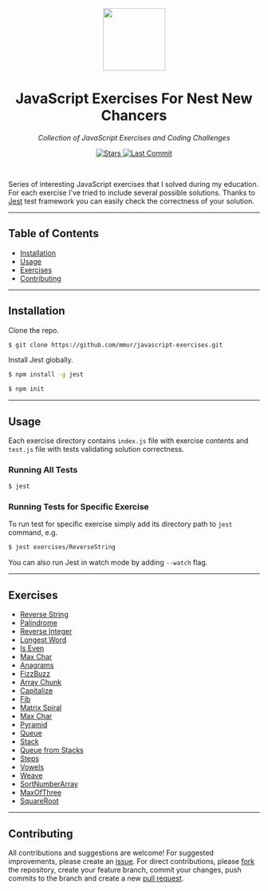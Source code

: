 <div align="center">
  <a href="https://github.com/mmur/javascript-exercises">
    <img src="https://user-images.githubusercontent.com/35331661/42527869-27757618-847a-11e8-92f0-ab671ea0d200.png" height="125px">
  </a>
  <h1>JavaScript Exercises For Nest New Chancers</h1>
  <p>
    <em>Collection of JavaScript Exercises and Coding Challenges</em>
  </p>
  <p>
    <a href="https://github.com/mmur/javascript-exercises/stargazers">
      <img src="https://img.shields.io/github/stars/mmur/javascript-exercises.svg" alt="Stars" /> 
    </a>
    <a href="https://github.com/mmur/javascript-exercises/commits/master">
      <img src="https://img.shields.io/github/last-commit/mmur/javascript-exercises.svg" alt="Last Commit" />
    </a>
  </p>
  <br>
</div>

Series of interesting JavaScript exercises that I solved during my education. For each exercise I've tried to include several possible solutions. Thanks to [Jest](https://jestjs.io/) test framework you can easily check the correctness of your solution.

---

## Table of Contents

- [Installation](#installation)
- [Usage](#usage)
- [Exercises](#exercises)
- [Contributing](#contributing)

---

## Installation

Clone the repo.

```bash
$ git clone https://github.com/mmur/javascript-exercises.git
```

Install Jest globally.

```bash
$ npm install -g jest
```

```bash
$ npm init
```

---

## Usage

Each exercise directory contains `index.js` file with exercise contents and `test.js` file with tests validating solution correctness.

### Running All Tests

```bash
$ jest
```

### Running Tests for Specific Exercise

To run test for specific exercise simply add its directory path to `jest` command, e.g.

```bash
$ jest exercises/ReverseString
```

You can also run Jest in watch mode by adding `--watch` flag.

---

## Exercises

- [Reverse String](https://github.com/mmur/javascript-exercises/blob/master/exercises/ReverseString/index.js)
- [Palindrome](https://github.com/mmur/javascript-exercises/blob/master/exercises/Palindrome/index.js)
- [Reverse Integer](https://github.com/mmur/javascript-exercises/blob/master/exercises/ReverseInteger/index.js)
- [Longest Word](https://github.com/mmur/javascript-exercises/blob/master/exercises/LongestWord/index.js)
- [Is Even](https://github.com/mmur/javascript-exercises/blob/master/exercises/IsEven/index.js)
- [Max Char](https://github.com/mmur/javascript-exercises/blob/master/exercises/MaxChar/index.js)
- [Anagrams](https://github.com/mmur/javascript-exercises/blob/master/exercises/Anagrams/index.js)
- [FizzBuzz](https://github.com/mmur/javascript-exercises/blob/master/exercises/FizzBuzz/index.js)
- [Array Chunk](https://github.com/mmur/javascript-exercises/blob/master/exercises/ArrayChunk/index.js)
- [Capitalize](https://github.com/mmur/javascript-exercises/blob/master/exercises/Capitalize/index.js)
- [Fib](https://github.com/mmur/javascript-exercises/blob/master/exercises/Fib/index.js)
- [Matrix Spiral](https://github.com/mmur/javascript-exercises/blob/master/exercises/MatrixSpiral/index.js)
- [Max Char](https://github.com/mmur/javascript-exercises/blob/master/exercises/MaxChar/index.js)
- [Pyramid](https://github.com/mmur/javascript-exercises/blob/master/exercises/Pyramid/index.js)
- [Queue](https://github.com/mmur/javascript-exercises/blob/master/exercises/Queue/index.js)
- [Stack](https://github.com/mmur/javascript-exercises/blob/master/exercises/Stack/index.js)
- [Queue from Stacks](https://github.com/mmur/javascript-exercises/blob/master/exercises/QueueFromStacks/index.js)
- [Steps](https://github.com/mmur/javascript-exercises/blob/master/exercises/Steps/index.js)
- [Vowels](https://github.com/mmur/javascript-exercises/blob/master/exercises/Vowels/index.js)
- [Weave](https://github.com/mmur/javascript-exercises/blob/master/exercises/Weave/index.js)
- [SortNumberArray](https://github.com/mmur/javascript-exercises/blob/master/exercises/SortNumberArray/index.js)
- [MaxOfThree](https://github.com/mmur/javascript-exercises/blob/master/exercises/MaxOfThree/index.js)
- [SquareRoot](https://github.com/mmur/javascript-exercises/blob/master/exercises/SquareRoot/index.js)

---

## Contributing

All contributions and suggestions are welcome! For suggested improvements, please create an [issue](https://github.com/mmur/javascript-exercises/issues). For direct contributions, please [fork](https://github.com/mmur/javascript-exercises/fork) the repository, create your feature branch, commit your changes, push commits to the branch and create a new [pull request](https://github.com/mmur/javascript-exercises/pulls).
